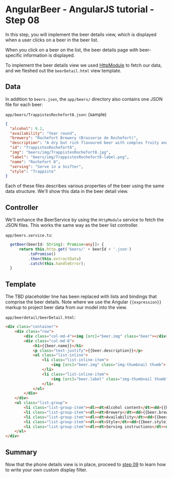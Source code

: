 # AngularBeer - AngularJS tutorial - Step 08 #

In this step, you will implement the beer details view, which is displayed when a user clicks on a beer in the beer list.

When you click on a beer on the list, the beer details page with beer-specific information is displayed.

To implement the beer details view we used [HttpModule](https://angular.io/docs/ts/latest/guide/server-communication.html)  to fetch our data, and we fleshed out the `beerDetail.html` view template.

## Data ##

In addition to `beers.json`, the `app/beers/` directory also contains one JSON file for each beer:

`app/beers/TrappistesRochefort8.json`: (sample)

```json
{
  "alcohol": 9.2,
  "availability": "Year round",
  "brewery": "Rochefort Brewery (Brasserie de Rochefort)",
  "description": "A dry but rich flavoured beer with complex fruity and spicy flavours.",
  "id": "TrappistesRochefort8",
  "img": "beers/img/TrappistesRochefort8.jpg",
  "label": "beers/img/TrappistesRochefort8-label.png",
  "name": "Rochefort 8",
  "serving": "Serve in a Snifter",
  "style": "Trappiste"
}
```

Each of these files describes various properties of the beer using the same data structure. We'll show this data in the beer detail view.

## Controller ##

We'll enhance the BeerService by using the `HttpModule` service to fetch the JSON files. This works the same way as the beer list controller.

`app/beers.service.ts`:

```typescript
  getBeer(beerId: String): Promise<any[]> {
      return this.http.get('beers/' + beerId + '.json')
          .toPromise()
          .then(this.extractData)
          .catch(this.handleError);
  }
```


## Template ##

The TBD placeholder line has been replaced with lists and bindings that comprise the beer details.
Note where we use the Angular `{{expression}}` markup to project beer data from our model into the view.

`app/beerdetail/beerDetail.html`:

```html
<div class="container">
    <div class="row">
        <div class="col-md-4"><img [src]="beer.img" class="beer"></div>
        <div class="col-md-8">
            <h1>{{beer.name}}</h1>
            <p class="text-justify">{{beer.description}}</p>
            <ul class="list-inline">
                <li class="list-inline-item">
                    <img [src]="beer.img" class="img-thumbnail thumb">
                </li>
                <li class="list-inline-item">
                    <img [src]="beer.label" class="img-thumbnail thumb">
                </li>
            </ul>
        </div>
    </div>
    <ul class="list-group">
        <li class="list-group-item"><dl><dt>Alcohol content</dt><dd>{{beer.alcohol}}</dd></dl></li>
        <li class="list-group-item"><dl><dt>Brewery</dt><dd>{{beer.brewery}}</dd></dl></li>
        <li class="list-group-item"><dl><dt>Availability</dt><dd>{{beer.availability}}</dd></dl></li>
        <li class="list-group-item"><dl><dt>Style</dt><dd>{{beer.style}}</dd></dl></li>
        <li class="list-group-item"><dl><dt>Serving instructions</dt><dd>{{beer.serving}}</dd></dl></li>
    </ul>
</div>
```

## Summary ##

Now that the phone details view is in place, proceed to [step 09](../step-09) to learn how to write your own custom display filter.